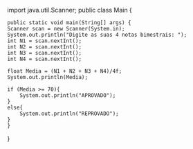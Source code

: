 import java.util.Scanner;
public class Main
{
    
    
    
    public static void main(String[] args) {
    Scanner scan = new Scanner(System.in);
    System.out.println("Digite as suas 4 notas bimestrais: ");
    int N1 = scan.nextInt();
    int N2 = scan.nextInt();
    int N3 = scan.nextInt();
    int N4 = scan.nextInt();
    
    float Media = (N1 + N2 + N3 + N4)/4f;
    System.out.println(Media);
    
    if (Media >= 70){
        System.out.println("APROVADO");
    }
    else{
        System.out.println("REPROVADO");
    }
    }
}
